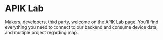 # APIK Lab

Makers, developers, third party, welcome on the [APIK](https://api-k.com)
Lab page. You'll find everything you need to connect to our backend and
consume device data, and multiple project regarding map.